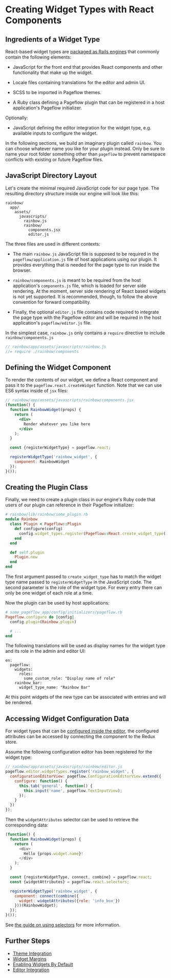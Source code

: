 # Creating Widget Types with React Components

## Ingredients of a Widget Type

React-based widget types are
[packaged as Rails engines](../../../../doc/creating_a_pageflow_plugin_rails_engine.md)
that commonly contain the following elements:

* JavaScript for the front end that provides React components and other
  functionality that make up the widget.

* Locale files containing translations for the editor and admin UI.

* SCSS to be imported in Pageflow themes.

* A Ruby class defining a Pageflow plugin that can be registered in
  a host application's Pageflow initializer.

Optionally:

* JavaScript defining the editor integration for the widget type,
  e.g. available inputs to configure the widget.

In the following sections, we build an imaginary plugin called
`rainbow`. You can choose whatever name you like for your plugin
instead. Only be sure to name your root folder something other than
`pageflow` to prevent namespace conflicts with existing or future
Pageflow files.

## JavaScript Directory Layout

Let's create the minimal required JavaScript code for our page
type. The resulting directory structure inside our engine will look
like this:

```
rainbow/
  app/
    assets/
      javascripts/
        rainbow.js
        rainbow/
          components.jsx
          editor.js
```

The three files are used in different contexts:

* The main `rainbow.js` JavaScript file is supposed to be required in
  the `pageflow/application.js` file of host applications using our
  plugin. It provides everything that is needed for the page type to
  run inside the browser.

* `rainbow/components.js` is meant to be required from the host
  application's `components.js` file, which is loaded for server side
  rendering. At the moment, server side rendering of React based
  widgets is not yet supported. It is recommended, though, to follow
  the above convention for forward compatibility.

* Finally, the optional `editor.js` file contains code required to
  integrate the page type with the Pageflow editor and will be
  required in the host application's `pageflow/editor.js` file.

In the simplest case, `rainbow.js` only contains a `require` directive
to include `rainbow/components.js`

```js
// rainbow/app/assets/javascripts/rainbow.js
//= require ./rainbow/components
```

## Defining the Widget Component

To render the contents of our widget, we define a React component and
pass it to the `pageflow.react.createWidget` function. Note that we
can use ES6 syntax inside of `jsx` files:

```jsx
// rainbow/app/assets/javascripts/rainbow/components.jsx
(function() {
  function RainbowWidget(props) {
    return (
      <div>
        Render whatever you like here
      </div>
    );
  }

  const {registerWidgetType} = pageflow.react;

  registerWidgetType('rainbow_widget', {
    component: RainbowWidget
  });
}());
```

## Creating the Plugin Class

Finally, we need to create a plugin class in our engine's Ruby code
that users of our plugin can reference in their Pageflow initializer:

```ruby
# rainbow/lib/rainbow/some_plugin.rb
module Rainbow
  class Plugin < Pageflow::Plugin
    def configure(config)
      config.widget_types.register(Pageflow::React.create_widget_type('rainbow_widget', 'info_box'))
    end
  end

  def self.plugin
    Plugin.new
  end
end
```

The first argument passed to `create_widget_type` has to match the
widget type name passed to `registerWidgetType` in the JavaScript
code. The second parameter is the role of the widget type. For every
entry there can only be one widget of each role at a time.

Now the plugin can be used by host applications:

```ruby
# some_pageflow_app/config/initializers/pageflow.rb
Pageflow.configure do |config|
  config.plugin(Rainbow.plugin)

  # ...
end
```

The following translations will be used as display names for the
widget type and its role in the admin and editor UI:

```
en:
  pageflow:
    widgets:
      roles:
        some_custom_role: "Display name of role"
    rainbow_bar:
      widget_type_name: "Rainbow Bar"
```

At this point widgets of the new type can be associated with entries
and will be rendered.

## Accessing Widget Configuration Data

For widget types that can be
[configured inside the editor](editor_integration.md), the configured
attributes can be accessed by connecting the component to the Redux
store.

Assume the following configuration editor has been registered for the
widget type:

```js
// rainbow/app/assets/javascripts/rainbow/editor.js
pageflow.editor.widgetTypes.register('rainbow_widget', {
  configurationEditorView: pageflow.ConfigurationEditorView.extend({
    configure: function() {
      this.tab('general', function() {
        this.input('name', pageflow.TextInputView);
      });
    }
  })
});
```

Then the `widgetAttributes` selector can be used to retrieve the
corresponding data:

```js
(function() {
  function RainbowWidget(props) {
    return (
      <div>
        Hello {props.widget.name}!
      </div>
    );
  }

  const {registerWidgetType, connect, combine} = pageflow.react;
  const {widgetAttributes} = pageflow.react.selectors;

  registerWidgetType('rainbow_widget', {
    component: connect(combine({
      widget: widgetAttributes({role: 'info_box'})
    }))(RainbowWidget);
  });
}());
```

See [the guide on using selectors](../using_redux_selectors.md) for more
information.

## Further Steps

* [Theme Integration](theme_integration.md)
* [Widget Margins](widget_margins.md)
* [Enabling Widgets By Default](enabling_widgets_by_default.md)
* [Editor Integration](editor_integration.md)
